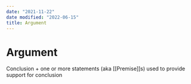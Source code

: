 ```yaml
---
date: "2021-11-22"
date modified: "2022-06-15"
title: Argument
---
```


# Argument
Conclusion + one or more statements (aka [[Premise]]s) used to provide support for conclusion
